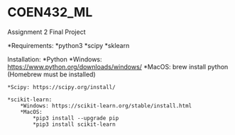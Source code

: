 # COEN432_ML

Assignment 2 Final Project

*Requirements: 
    *python3 
    *scipy 
    *sklearn

Installation: 
    *Python
        *Windows: https://www.python.org/downloads/windows/
        *MacOS: brew install python (Homebrew must be installed)

    *Scipy: https://scipy.org/install/

    *scikit-learn: 
        *Windows: https://scikit-learn.org/stable/install.html
        *MacOS: 
            *pip3 install --upgrade pip
            *pip3 install scikit-learn
